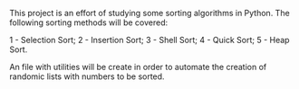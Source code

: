 This project is an effort of studying some sorting algorithms in Python. The following sorting methods will be covered:

1 - Selection Sort;
2 - Insertion Sort;
3 - Shell Sort;
4 - Quick Sort;
5 - Heap Sort.

An file with utilities will be create in order to automate the creation of randomic lists with numbers to be sorted.